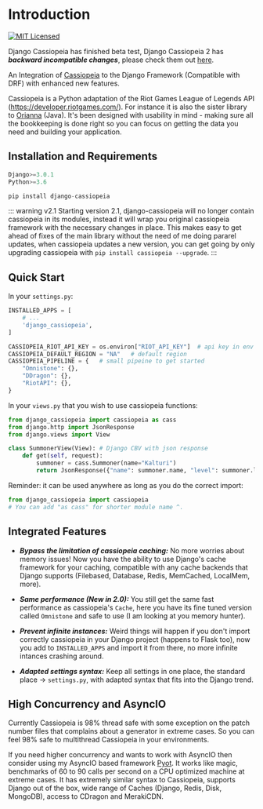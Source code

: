 # Introduction
[![MIT Licensed](https://img.shields.io/badge/license-MIT-green.svg)](https://github.com/paaksing/django-cassiopeia/blob/master/LICENSE.txt)

Django Cassiopeia has finished beta test, Django Cassiopeia 2 has **_backward incompatible changes_**, please check them out [here](./migrating1to2.html).

An Integration of [Cassiopeia](https://github.com/meraki-analytics/cassiopeia) to the Django Framework (Compatible with DRF) with enhanced new features.

Cassiopeia is a Python adaptation of the Riot Games League of Legends API (https://developer.riotgames.com/). For instance it is also the sister library to [Orianna](https://github.com/robrua/Orianna) (Java). It's been designed with usability in mind - making sure all the bookkeeping is done right so you can focus on getting the data you need and building your application.

## Installation and Requirements
```python
Django>=3.0.1
Python>=3.6

pip install django-cassiopeia
```

::: warning v2.1
Starting version 2.1, django-cassiopeia will no longer contain cassiopeia in its modules, instead it will wrap you original cassiopeia framework with the necessary changes in place. This makes easy to get ahead of fixes of the main library without the need of me doing pararel updates, when cassiopeia updates a new version, you can get going by only upgrading cassiopeia with `pip install cassiopeia --upgrade`.
:::


## Quick Start

In your `settings.py`:
```python
INSTALLED_APPS = [
    # ...
    'django_cassiopeia',
]

CASSIOPEIA_RIOT_API_KEY = os.environ["RIOT_API_KEY"]  # api key in env var
CASSIOPEIA_DEFAULT_REGION = "NA"   # default region
CASSIOPEIA_PIPELINE = {   # small pipeine to get started
    "Omnistone": {},
    "DDragon": {},
    "RiotAPI": {},
}
```

In your `views.py` that you wish to use cassiopeia functions:
```python
from django_cassiopeia import cassiopeia as cass
from django.http import JsonResponse
from django.views import View

class SummonerView(View): # Django CBV with json response
    def get(self, request):
        summoner = cass.Summoner(name="Kalturi")
        return JsonResponse({"name": summoner.name, "level": summoner.level})
```

Reminder: it can be used anywhere as long as you do the correct import:
```python
from django_cassiopeia import cassiopeia 
# You can add "as cass" for shorter module name ^.
```

## Integrated Features

* **_Bypass the limitation of cassiopeia caching:_** No more worries about memory issues! Now you have the ability to use Django's cache framework for your caching, compatible with any cache backends that Django supports (Filebased, Database, Redis, MemCached, LocalMem, more).

* **_Same performance (New in 2.0):_** You still get the same fast performance as cassiopeia's `Cache`, here you have its fine tuned version called `Omnistone` and safe to use (I am looking at you memory hunter).

* **_Prevent infinite instances:_** Weird things will happen if you don't import correctly cassiopeia in your Django project (happens to Flask too), now you add to `INSTALLED_APPS` and import it from there, no more infinite intances crashing around.

* **_Adapted settings syntax:_** Keep all settings in one place, the standard place -> `settings.py`, with adapted syntax that fits into the Django trend.

## High Concurrency and AsyncIO

Currently Cassiopeia is 98% thread safe with some exception on the patch number files that complains about a generator in extreme cases. So you can feel 98% safe to multithread Cassiopeia in your environments.

If you need higher concurrency and wants to work with AsyncIO then consider using my AsyncIO based framework [Pyot](https://github.com/paaksing/Pyot). It works like magic, benchmarks of 60 to 90 calls per second on a CPU optimized machine at extreme cases. It has extremely similar syntax to Cassiopeia, supports Django out of the box, wide range of Caches (Django, Redis, Disk, MongoDB), access to CDragon and MerakiCDN.
